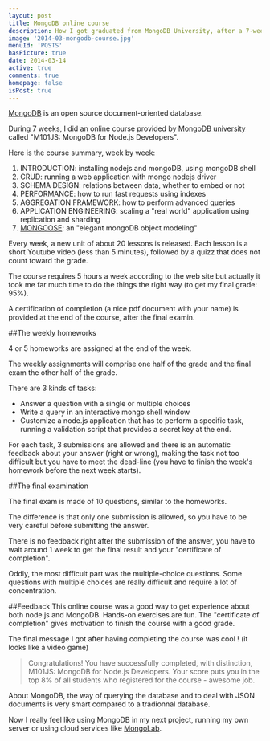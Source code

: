 ```yaml
---
layout: post
title: MongoDB online course
description: How I got graduated from MongoDB University, after a 7-week online course about MongoDB.
image: '2014-03-mongodb-course.jpg'
menuId: 'POSTS'
hasPicture: true
date: 2014-03-14
active: true
comments: true
homepage: false
isPost: true
---
```

[MongoDB](http://www.mongoDB.org/) is an open source document-oriented database.

During 7 weeks, I did an online course provided by [MongoDB university](https://education.mongoDB.com/) called 
"M101JS: MongoDB for Node.js Developers".

Here is the course summary, week by week:

1. INTRODUCTION: installing nodejs and mongoDB, using mongoDB shell
2. CRUD: running a web application with mongo nodejs driver
3. SCHEMA DESIGN: relations between data, whether to embed or not
4. PERFORMANCE: how to run fast requests using indexes
5. AGGREGATION FRAMEWORK: how to perform advanced queries
6. APPLICATION ENGINEERING: scaling a "real world" application using replication and sharding
7. [MONGOOSE](http://mongoosejs.com/): an "elegant mongoDB object modeling"

Every week, a new unit of about 20 lessons is released. Each lesson is a short Youtube video (less than 5 minutes), followed by a quizz that does not count toward the grade.

The course requires 5 hours a week according to the web site but actually it took me far much time to do the things the right way (to get my final grade: 95%).

A certification of completion (a nice pdf document with your name) is provided at the end of the course, after the final examin.

##The weekly homeworks

4 or 5 homeworks are assigned at the end of the week.

The weekly assignments will comprise one half of the grade and the final exam the other half of the grade.

There are 3 kinds of tasks:

* Answer a question with a single or multiple choices
* Write a query in an interactive mongo shell window
* Customize a node.js application that has to perform a specific task, running a validation script that provides a secret key at the end.

For each task, 3 submissions are allowed and there is an automatic feedback about your answer (right or wrong), making the task not too difficult but you have to meet the dead-line
(you have to finish the week's homework before the next week starts).

##The final examination

The final exam is made of 10 questions, similar to the homeworks.

The difference is that only one submission is allowed, so you have to be very careful before submitting the answer.

There is no feedback right after the submission of the answer, you have to wait around 1 week to get the final result and your "certificate of completion".

Oddly, the most difficult part was the multiple-choice questions.
Some questions with multiple choices are really difficult and require a lot of concentration.

##Feedback
This online course was a good way to get experience about both node.js and MongoDB.
Hands-on exercises are fun.
The "certificate of completion" gives motivation to finish the course with a good grade.

The final message I got after having completing the course was cool ! (it looks like a video game)

> Congratulations! You have successfully completed, with distinction, M101JS: MongoDB for Node.js Developers. Your score puts you in the top 8% of all students who registered for the course - awesome job.

About MongoDB, the way of querying the database and to deal with JSON documents is very smart compared to a tradionnal database.

Now I really feel like using MongoDB in my next project, running my own server or using cloud services like [MongoLab](https://mongolab.com).




